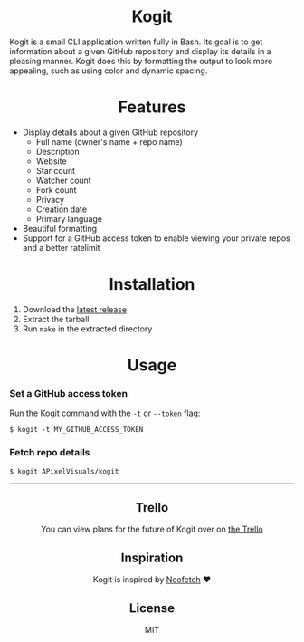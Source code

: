 <h1 align="center">Kogit</h1>

Kogit is a small CLI application written fully in Bash. Its goal is to get information about a given GitHub repository and display its details in a pleasing manner. Kogit does this by formatting the output to look more appealing, such as using color and dynamic spacing.

<h1 align="center">Features</h1>

- Display details about a given GitHub repository
  - Full name (owner's name + repo name)
  - Description
  - Website
  - Star count
  - Watcher count
  - Fork count
  - Privacy
  - Creation date
  - Primary language
- Beautiful formatting
- Support for a GitHub access token to enable viewing your private repos and a better ratelimit

<h1 align="center">Installation</h1>

1. Download the [latest release](https://github.com/APixelVisuals/kogit/archive/0.1.tar.gz)
2. Extract the tarball
3. Run `make` in the extracted directory

<h1 align="center">Usage</h1>

### Set a GitHub access token
Run the Kogit command with the `-t` or `--token` flag:
```
$ kogit -t MY_GITHUB_ACCESS_TOKEN
```

### Fetch repo details
```
$ kogit APixelVisuals/kogit
```

---

<h2 align="center">Trello</h2>
<p align="center">You can view plans for the future of Kogit over on <a href="https://trello.com/b/F1qB0bdK/kogit">the Trello</a></p>

<h2 align="center">Inspiration</h2>
<p align="center">Kogit is inspired by <a href="https://github.com/dylanaraps/neofetch">Neofetch</a> ❤</p>

<h2 align="center">License</h2>
<p align="center">MIT</p>